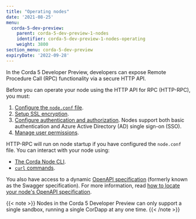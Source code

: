```yaml
---
title: "Operating nodes"
date: '2021-08-25'
menu:
  corda-5-dev-preview:
    parent: corda-5-dev-preview-1-nodes
    identifier: corda-5-dev-preview-1-nodes-operating
    weight: 3800
section_menu: corda-5-dev-preview
expiryDate: '2022-09-28'
---
```


In the Corda 5 Developer Preview, developers can expose Remote Procedure Call (RPC)
functionality via a secure HTTP API.

Before you can operate your node using the HTTP API for RPC (HTTP-RPC), you must:
1. <a href="configure-nodeconf.md">Configure the `node.conf` file</a>.
2. [Setup SSL encryption](../../../../../../en/platform/corda/5.0-dev-preview-1/nodes/operating/setup-ssl-encryption.md).
3. [Configure authentication and authorization](../../../../../../en/platform/corda/5.0-dev-preview-1/nodes/operating/authentication/authentication.md). Nodes support both basic authentication and Azure Active Directory (AD) single sign-on (SSO).
4. [Manage user permissions](../../../../../../en/platform/corda/5.0-dev-preview-1/nodes/operating/set-permissions.md).

HTTP-RPC will run on node startup if you have configured the `node.conf` file. You can interact with your node using:
* [The Corda Node CLI](../../../../../../en/platform/corda/5.0-dev-preview-1/nodes/operating/cli-curl/cli-curl.html#use-the-corda-node-cli-to-interact-with-nodes-via-http-rpc).
* <a href="cli-curl/cli-curl.html#invoke-http-rpc-using-curl">`curl` commands</a>.

You also have access to a dynamic [OpenAPI specification](https://swagger.io/docs/specification/about/)
(formerly known as the Swagger specification). For more information, read <a href="openapi.md">how to
locate your node's OpenAPI specification</a>.

{{< note >}}
Nodes in the Corda 5 Developer Preview can only support a single sandbox, running a single CorDapp at any one time.
{{< /note >}}
